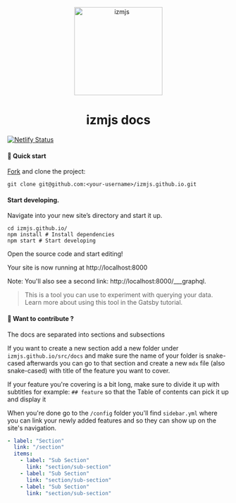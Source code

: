 <p align="center">
  <a href="https://github.com/izmjs/izmjs">
    <img alt="izmjs" src="https://github.com/izmjs/izmjs.github.io/blob/master/static/izm.png" width="200" />
  </a>
</p>
<h1 align="center">izmjs docs</h1>

[![Netlify Status](https://api.netlify.com/api/v1/badges/ce1882e9-e428-41b4-9ef0-8151f3125e09/deploy-status)](https://app.netlify.com/sites/izmjs/deploys)

#### 🚀 Quick start

[Fork](https://help.github.com/en/github/getting-started-with-github/fork-a-repo) and clone the project:

```shell
git clone git@github.com:<your-username>/izmjs.github.io.git
```

#### Start developing.

Navigate into your new site’s directory and start it up.

```shell
cd izmjs.github.io/
npm install # Install dependencies
npm start # Start developing
```

Open the source code and start editing!

Your site is now running at http://localhost:8000

Note: You'll also see a second link: http://localhost:8000/___graphql.

> This is a tool you can use to experiment with querying your data. Learn more about using this tool in the Gatsby tutorial.

#### 🧐 Want to contribute ?

The docs are separated into sections and subsections

If you want to create a new section add a new folder under `izmjs.github.io/src/docs` and make sure the name of your folder is snake-cased afterwards you can go to that section and create a new `mdx` file (also snake-cased) with title of the feature you want to cover.

If your feature you're covering is a bit long, make sure to divide it up with subtitles for example: `## feature` so that the Table of contents can pick it up and display it

When you're done go to the `/config` folder you'll find `sidebar.yml` where you can link your newly added features and so they can show up on the site's navigation.

```yaml
- label: "Section"
  link: "/section"
  items:
    - label: "Sub Section"
      link: "section/sub-section"
    - label: "Sub Section"
      link: "section/sub-section"
    - label: "Sub Section"
      link: "section/sub-section"
```
